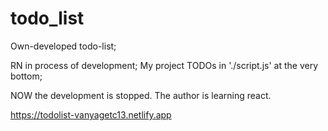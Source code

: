 # todo_list
Own-developed todo-list;

RN in process of development;
My project TODOs in './script.js' at the very bottom;


NOW the development is stopped. The author is learning react.

https://todolist-vanyagetc13.netlify.app
